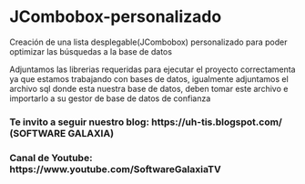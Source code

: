 # JCombobox-personalizado
Creación de una lista desplegable(JCombobox) personalizado para poder optimizar las búsquedas a la base de datos

<p>Adjuntamos las librerias requeridas para ejecutar el proyecto correctamenta ya que estamos trabajando con bases de datos, 
igualmente adjuntamos el archivo sql donde esta nuestra base de datos, deben tomar este archivo e importarlo a su gestor de base de datos de confianza</p>

<h3> Te invito a seguir nuestro blog: https://uh-tis.blogspot.com/ (SOFTWARE GALAXIA) </h3>
<h3> Canal de Youtube: https://www.youtube.com/SoftwareGalaxiaTV </h3>
